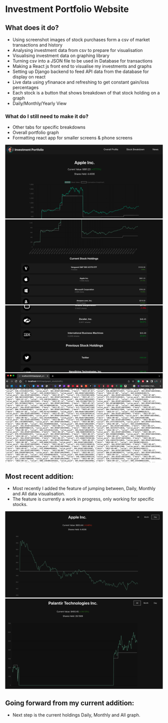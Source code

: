 # Investment Portfolio Website
## What does it do?
- Using screenshot images of stock purchases form a csv of market transactions and history
- Analysing investment data from csv to prepare for visualisation
- Visualising investment data on graphing library
- Turning csv into a JSON file to be used in Database for transactions
- Making a React js front end to visualise my investments and graphs
- Setting up Django backend to feed API data from the database for display on react
- Live data using yfinanace and refreshing to get constant gain/loss percentages
- Each stock is a button that shows breakdown of that stock holding on a graph
- Daily/Monthly/Yearly View
### What do I still need to make it do?
- Other tabs for specific breakdowns
- Overall portfolio graph
- Formatting react app for smaller screens & phone screens

![Screenshot showing the main view of the Investment Portfolio Overview page.](./screenshots/img2.png)
![Screenshot showing the current holdings of the Investment Portfolio Overview page.](./screenshots/img3.png)
![Screenshot showing the historic holdings of the Investment Portfolio Overview page.](./screenshots/img1.png)
![Screenshot showing the backend API for the app, in this example it is fetching data of transactions and valuations of Apple stock.](./screenshots/img4.png)

## Most recent addition:
- Most recently I added the feature of jumping between, Daily, Monthly and All data visualisation.
- The feature is currently a work in progress, only working for specific stocks.

![Screenshot showing the main view of the Investment Portfolio Overview page with the daily view of Apple stock.](./screenshots/img5.png)
![Screenshot showing the main view of the Investment Portfolio Overview page with the all view of Palantir stock.](./screenshots/img6.png)
## Going forward from my current addition:
- Next step is the current holdings Daily, Monthly and All graph.
